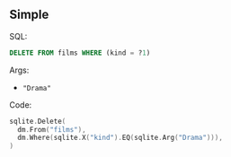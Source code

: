 ## Simple

SQL:

```sql
DELETE FROM films WHERE (kind = ?1)
```

Args:

* `"Drama"`

Code:

```go
sqlite.Delete(
  dm.From("films"),
  dm.Where(sqlite.X("kind").EQ(sqlite.Arg("Drama"))),
)
```
